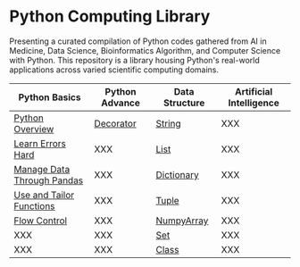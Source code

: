 # Python Computing Library

Presenting a curated compilation of Python codes gathered from AI in Medicine, Data Science, Bioinformatics Algorithm, and Computer Science with Python. This repository is a library housing Python's real-world applications across varied scientific computing domains. 

| Python Basics | Python Advance | Data Structure | Artificial Intelligence | 
|----------|----------|----------|----------|
| [Python Overview](Python_Overview.ipynb) | [Decorator](Utilities/Decorator.py) | [String](Utilities/String) | XXX | 
| [Learn Errors Hard](*Error_Type.md) | XXX | [List](Utilities/List) | XXX | 
| [Manage Data Through Pandas](Utilities/pandas) | XXX | [Dictionary](Utilities/Dictionary) | XXX | 
| [Use and Tailor Functions](Utilities/Function) | XXX | [Tuple](Utilities/Tuple) | XXX | 
| [Flow Control](Utilities/Flow_Control) | XXX | [NumpyArray](Utilities/NumPy) | XXX | 
| XXX | XXX | [Set](Utilities/Set) | XXX | 
| XXX | XXX | [Class](Utilities/Class) | XXX | 


